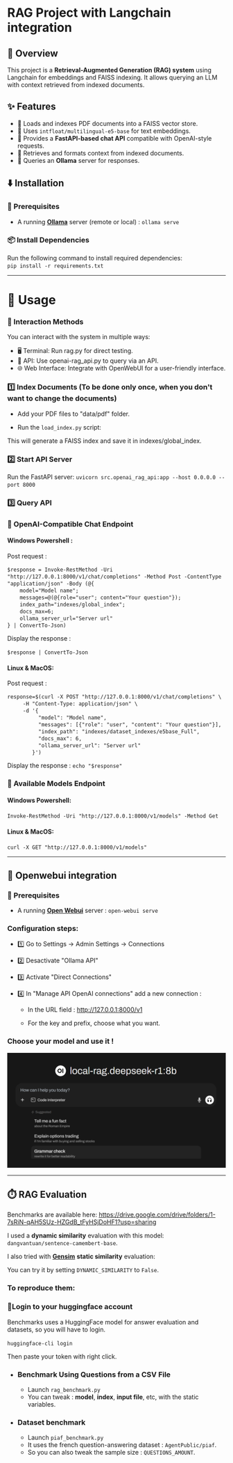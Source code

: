 # RAG Project with Langchain integration

## 📝 Overview

This project is a **Retrieval-Augmented Generation (RAG) system** using Langchain for embeddings and FAISS indexing. It allows querying an LLM with context retrieved from indexed documents.

## ✨ Features

-   📂 Loads and indexes PDF documents into a FAISS vector store.
-   🔎 Uses `intfloat/multilingual-e5-base` for text embeddings.
-   🚀 Provides a **FastAPI-based chat API** compatible with OpenAI-style requests.
-   📜 Retrieves and formats context from indexed documents.
-   🤖 Queries an **Ollama** server for responses.

## ⬇️ Installation

### 🔧 Prerequisites

-   A running **[Ollama](https://github.com/ollama/ollama?tab=readme-ov-file)** server (remote or local) :
    `ollama serve`

### 📦 Install Dependencies

Run the following command to install required dependencies:  
`pip install -r requirements.txt`

---

# 🚀 Usage

### 💬 Interaction Methods

You can interact with the system in multiple ways:

-   🖥️ Terminal: Run rag.py for direct testing.
-   🔗 API: Use openai-rag_api.py to query via an API.
-   🌐 Web Interface: Integrate with OpenWebUI for a user-friendly interface.

### 1️⃣ Index Documents (To be done only once, when you don't want to change the documents)

-   Add your PDF files to "data/pdf" folder.

-   Run the `load_index.py` script:

This will generate a FAISS index and save it in indexes/global_index.

### 2️⃣ Start API Server

Run the FastAPI server:
`uvicorn src.openai_rag_api:app --host 0.0.0.0 --port 8000`

### 3️⃣ Query API

### 🔹 OpenAI-Compatible Chat Endpoint

#### Windows Powershell :

Post request :

```
$response = Invoke-RestMethod -Uri "http://127.0.0.1:8000/v1/chat/completions" -Method Post -ContentType "application/json" -Body (@{
    model="Model name";
    messages=@(@{role="user"; content="Your question"});
    index_path="indexes/global_index";
    docs_max=6;
    ollama_server_url="Server url"
} | ConvertTo-Json)
```

Display the response :

`$response | ConvertTo-Json`

#### Linux & MacOS:

Post request :

```
response=$(curl -X POST "http://127.0.0.1:8000/v1/chat/completions" \
     -H "Content-Type: application/json" \
     -d '{
          "model": "Model name",
          "messages": [{"role": "user", "content": "Your question"}],
          "index_path": "indexes/dataset_indexes/e5base_Full",
          "docs_max": 6,
          "ollama_server_url": "Server url"
        }')
```

Display the response :
`echo "$response"`

### 🔹 Available Models Endpoint

#### Windows Powershell:

`Invoke-RestMethod -Uri "http://127.0.0.1:8000/v1/models" -Method Get`

#### Linux & MacOS:

`curl -X GET "http://127.0.0.1:8000/v1/models"`

---

## 🤖 Openwebui integration

### 🔧 Prerequisites

-   A running **[Open Webui](https://docs.openwebui.com)** server :
    `open-webui serve`

### Configuration steps:

-   1️⃣ Go to Settings -> Admin Settings -> Connections

-   2️⃣ Desactivate "Ollama API"

-   3️⃣ Activate "Direct Connections"

-   4️⃣ In "Manage API OpenAI connections" add a new connection :

    -   In the URL field : http://127.0.0.1:8000/v1

    -   For the key and prefix, choose what you want.

### Choose your model and use it !

![Open WebUI user interface](image-1.png)

---

## ⏱️ RAG Evaluation

Benchmarks are available here: https://drive.google.com/drive/folders/1-7sRiN-qAH5SUz-HZGdB_tFyHSjDoHF1?usp=sharing

I used a **dynamic similarity** evaluation with this model: `dangvantuan/sentence-camembert-base`.

I also tried with **[Gensim](https://radimrehurek.com/gensim/auto_examples/tutorials/run_scm.html#sphx-glr-auto-examples-tutorials-run-scm-py)** **static similarity** evaluation:

You can try it by setting `DYNAMIC_SIMILARITY` to `False`.

### To reproduce them:

### 🔹Login to your huggingface account

Benchmarks uses a HuggingFace model for answer evaluation and datasets, so you will have to login.

`huggingface-cli login`

Then paste your token with right click.

-   ### Benchmark Using Questions from a CSV File

    -   Launch `rag_benchmark.py`
    -   You can tweak : **model**, **index**, **input file**, etc, with the static variables.

-   ### Dataset benchmark

    -   Launch `piaf_benchmark.py`
    -   It uses the french question-answering dataset : `AgentPublic/piaf`.
    -   So you can also tweak the sample size : `QUESTIONS_AMOUNT`.

